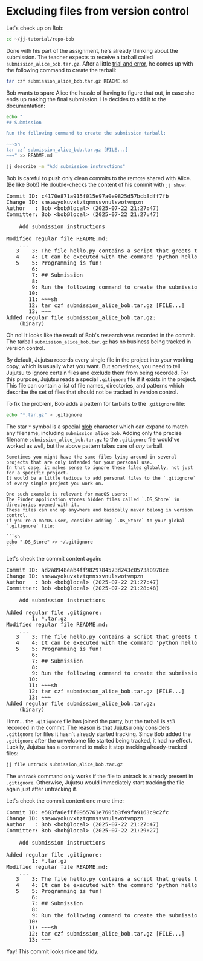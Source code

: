 # Excluding files from version control

<!-- Bob makes second commit without fetching, use .DS_Store for global example and another local one -->

Let's check up on Bob:

```sh
cd ~/jj-tutorial/repo-bob
```

Done with his part of the assignment, he's already thinking about the submission.
The teacher expects to receive a tarball called `submission_alice_bob.tar.gz`.
After a little [trial and error](https://xkcd.com/1168/), he comes up with the following command to create the tarball:

```sh
tar czf submission_alice_bob.tar.gz README.md
```

Bob wants to spare Alice the hassle of having to figure that out, in case she ends up making the final submission.
He decides to add it to the documentation:

```sh
echo "
## Submission

Run the following command to create the submission tarball:

~~~sh
tar czf submission_alice_bob.tar.gz [FILE...]
~~~" >> README.md

jj describe -m "Add submission instructions"
```

Bob is careful to push only clean commits to the remote shared with Alice.
(Be like Bob!)
He double-checks the content of his commit with `jj show`:

<!-- generated by aha script -->
<pre class="aha">
Commit ID: <span class="blue ">c4170e871a915f015e97a0e9825d57bcb8dff7fb</span>
Change ID: <span class="purple ">smswwyokuvxtztqmnssvnulswotvmpzn</span>
Author   : <span class="yellow ">Bob</span> &lt;<span class="yellow ">bob@local</span>&gt; (<span class="cyan ">2025-07-22 21:27:47</span>)
Committer: <span class="yellow ">Bob</span> &lt;<span class="yellow ">bob@local</span>&gt; (<span class="cyan ">2025-07-22 21:27:47</span>)

    Add submission instructions

<span class="yellow ">Modified regular file README.md:</span>
    ...
<span class="red ">   3</span> <span class="green ">   3</span>: The file hello.py contains a script that greets the world.
<span class="red ">   4</span> <span class="green ">   4</span>: It can be executed with the command 'python hello.py'.
<span class="red ">   5</span> <span class="green ">   5</span>: Programming is fun!
     <span class="green ">   6</span>: <span class="underline "></span><span class="underline green "></span><span class="green "></span>
     <span class="green ">   7</span>: <span class="underline "></span><span class="underline green ">## Submission</span><span class="green "></span>
     <span class="green ">   8</span>: <span class="underline "></span><span class="underline green "></span><span class="green "></span>
     <span class="green ">   9</span>: <span class="underline "></span><span class="underline green ">Run the following command to create the submission tarball:</span><span class="green "></span>
     <span class="green ">  10</span>: <span class="underline "></span><span class="underline green "></span><span class="green "></span>
     <span class="green ">  11</span>: <span class="underline "></span><span class="underline green ">~~~sh</span><span class="green "></span>
     <span class="green ">  12</span>: <span class="underline "></span><span class="underline green ">tar czf submission_alice_bob.tar.gz [FILE...]</span><span class="green "></span>
     <span class="green ">  13</span>: <span class="underline "></span><span class="underline green ">~~~</span><span class="green "></span>
<span class="yellow ">Added regular file submission_alice_bob.tar.gz:</span>
<span class="cyan ">    (binary)</span>
</pre>

Oh no!
It looks like the result of Bob's research was recorded in the commit.
The tarball `submission_alice_bob.tar.gz` has no business being tracked in version control.

By default, Jujutsu records every single file in the project into your working copy, which is usually what you want.
But sometimes, you need to tell Jujutsu to ignore certain files and exclude them from being recorded.
For this purpose, Jujutsu reads a special `.gitignore` file if it exists in the project.
This file can contain a list of file names, directories, and patterns which describe the set of files that should not be tracked in version control.

To fix the problem, Bob adds a pattern for tarballs to the `.gitignore` file:

```sh
echo "*.tar.gz" > .gitignore
```

The star `*` symbol is a special [glob](https://en.wikipedia.org/wiki/Glob_(programming)) character which can expand to match any filename, including `submission_alice_bob`.
Adding only the precise filename `submission_alice_bob.tar.gz` to the `.gitignore` file would've worked as well, but the above pattern takes care of _any_ tarball.

````admonish info title="Ignoring files globally" collapsible=true
Sometimes you might have the same files lying around in several projects that are only intended for your personal use.
In that case, it makes sense to ignore these files globally, not just for a specific project.
It would be a little tedious to add personal files to the `.gitignore` of every single project you work on.

One such example is relevant for macOS users:
The Finder application stores hidden files called `.DS_Store` in directories opened with it.
These files can end up anywhere and basically never belong in version control.
If you're a macOS user, consider adding `.DS_Store` to your global `.gitignore` file:

```sh
echo ".DS_Store" >> ~/.gitignore
```
````

Let's check the commit content again:

<!-- generated by aha script -->
<pre class="aha">
Commit ID: <span class="blue ">ad2a8948eab4ff9829784573d243c0573a0978ce</span>
Change ID: <span class="purple ">smswwyokuvxtztqmnssvnulswotvmpzn</span>
Author   : <span class="yellow ">Bob</span> &lt;<span class="yellow ">bob@local</span>&gt; (<span class="cyan ">2025-07-22 21:27:47</span>)
Committer: <span class="yellow ">Bob</span> &lt;<span class="yellow ">bob@local</span>&gt; (<span class="cyan ">2025-07-22 21:28:48</span>)

    Add submission instructions

<span class="yellow ">Added regular file .gitignore:</span>
     <span class="green ">   1</span>: <span class="underline "></span><span class="underline green ">*.tar.gz</span><span class="green "></span>
<span class="yellow ">Modified regular file README.md:</span>
    ...
<span class="red ">   3</span> <span class="green ">   3</span>: The file hello.py contains a script that greets the world.
<span class="red ">   4</span> <span class="green ">   4</span>: It can be executed with the command 'python hello.py'.
<span class="red ">   5</span> <span class="green ">   5</span>: Programming is fun!
     <span class="green ">   6</span>: <span class="underline "></span><span class="underline green "></span><span class="green "></span>
     <span class="green ">   7</span>: <span class="underline "></span><span class="underline green ">## Submission</span><span class="green "></span>
     <span class="green ">   8</span>: <span class="underline "></span><span class="underline green "></span><span class="green "></span>
     <span class="green ">   9</span>: <span class="underline "></span><span class="underline green ">Run the following command to create the submission tarball:</span><span class="green "></span>
     <span class="green ">  10</span>: <span class="underline "></span><span class="underline green "></span><span class="green "></span>
     <span class="green ">  11</span>: <span class="underline "></span><span class="underline green ">~~~sh</span><span class="green "></span>
     <span class="green ">  12</span>: <span class="underline "></span><span class="underline green ">tar czf submission_alice_bob.tar.gz [FILE...]</span><span class="green "></span>
     <span class="green ">  13</span>: <span class="underline "></span><span class="underline green ">~~~</span><span class="green "></span>
<span class="yellow ">Added regular file submission_alice_bob.tar.gz:</span>
<span class="cyan ">    (binary)</span>
</pre>

Hmm... the `.gitignore` file has joined the party, but the tarball is _still_ recorded in the commit.
The reason is that Jujutsu only considers `.gitignore` for files it hasn't already started tracking.
Since Bob added the `.gitignore` after the unwelcome file started being tracked, it had no effect.
Luckily, Jujutsu has a command to make it stop tracking already-tracked files:

```sh
jj file untrack submission_alice_bob.tar.gz
```

The `untrack` command only works if the file to untrack is already present in `.gitignore`.
Otherwise, Jujutsu would immediately start tracking the file again just after untracking it.

Let's check the commit content one more time:

<!-- generated by aha script -->
<pre class="aha">
Commit ID: <span class="blue ">e583fa6efff0955761e7605b3f49fa9163c9c2fc</span>
Change ID: <span class="purple ">smswwyokuvxtztqmnssvnulswotvmpzn</span>
Author   : <span class="yellow ">Bob</span> &lt;<span class="yellow ">bob@local</span>&gt; (<span class="cyan ">2025-07-22 21:27:47</span>)
Committer: <span class="yellow ">Bob</span> &lt;<span class="yellow ">bob@local</span>&gt; (<span class="cyan ">2025-07-22 21:29:27</span>)

    Add submission instructions

<span class="yellow ">Added regular file .gitignore:</span>
     <span class="green ">   1</span>: <span class="underline "></span><span class="underline green ">*.tar.gz</span><span class="green "></span>
<span class="yellow ">Modified regular file README.md:</span>
    ...
<span class="red ">   3</span> <span class="green ">   3</span>: The file hello.py contains a script that greets the world.
<span class="red ">   4</span> <span class="green ">   4</span>: It can be executed with the command 'python hello.py'.
<span class="red ">   5</span> <span class="green ">   5</span>: Programming is fun!
     <span class="green ">   6</span>: <span class="underline "></span><span class="underline green "></span><span class="green "></span>
     <span class="green ">   7</span>: <span class="underline "></span><span class="underline green ">## Submission</span><span class="green "></span>
     <span class="green ">   8</span>: <span class="underline "></span><span class="underline green "></span><span class="green "></span>
     <span class="green ">   9</span>: <span class="underline "></span><span class="underline green ">Run the following command to create the submission tarball:</span><span class="green "></span>
     <span class="green ">  10</span>: <span class="underline "></span><span class="underline green "></span><span class="green "></span>
     <span class="green ">  11</span>: <span class="underline "></span><span class="underline green ">~~~sh</span><span class="green "></span>
     <span class="green ">  12</span>: <span class="underline "></span><span class="underline green ">tar czf submission_alice_bob.tar.gz [FILE...]</span><span class="green "></span>
     <span class="green ">  13</span>: <span class="underline "></span><span class="underline green ">~~~</span><span class="green "></span>
</pre>

Yay!
This commit looks nice and tidy.

